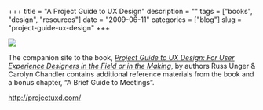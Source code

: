 +++
title = "A Project Guide to UX Design"
description = ""
tags = ["books", "design", "resources"]
date = "2009-06-11"
categories = ["blog"]
slug = "project-guide-ux-design"
+++



  <div class="notebook-screenshot"><a href="http://projectuxd.com/"><img src="/media/bluga/wt4a311c7e49209.jpg"/></a></div><p>The companion site to the book, <a href="http://projectuxd.com/"><em>Project Guide to UX Design: For User Experience Designers in the Field or in the Making</em></a>, by authors Russ Unger &amp; Carolyn Chandler contains additional reference materials from the book and a bonus chapter, “A Brief Guide to Meetings”.</p>
    
  <a href="http://projectuxd.com/">http://projectuxd.com/</a>
